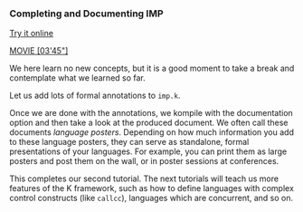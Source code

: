 <!-- Copyright (c) 2010-2019 K Team. All Rights Reserved. -->

### Completing and Documenting IMP

[Try it online](http://kframework.org/tool/run/?autoload=tutorial/1_k/2_imp/lesson_5/imp.k)

[MOVIE [03'45"]](http://youtu.be/w2t_Yx2VGVQ)

We here learn no new concepts, but it is a good moment to take a break
and contemplate what we learned so far.

Let us add lots of formal annotations to `imp.k`.

Once we are done with the annotations, we kompile with the documentation
option and then take a look at the produced document. We often call these
documents _language posters_. Depending on how much information you add to
these language posters, they can serve as standalone, formal presentations
of your languages. For example, you can print them as large posters and
post them on the wall, or in poster sessions at conferences.

This completes our second tutorial. The next tutorials will teach us more
features of the K framework, such as how to define languages with complex
control constructs (like `callcc`), languages which are concurrent, and so on.

